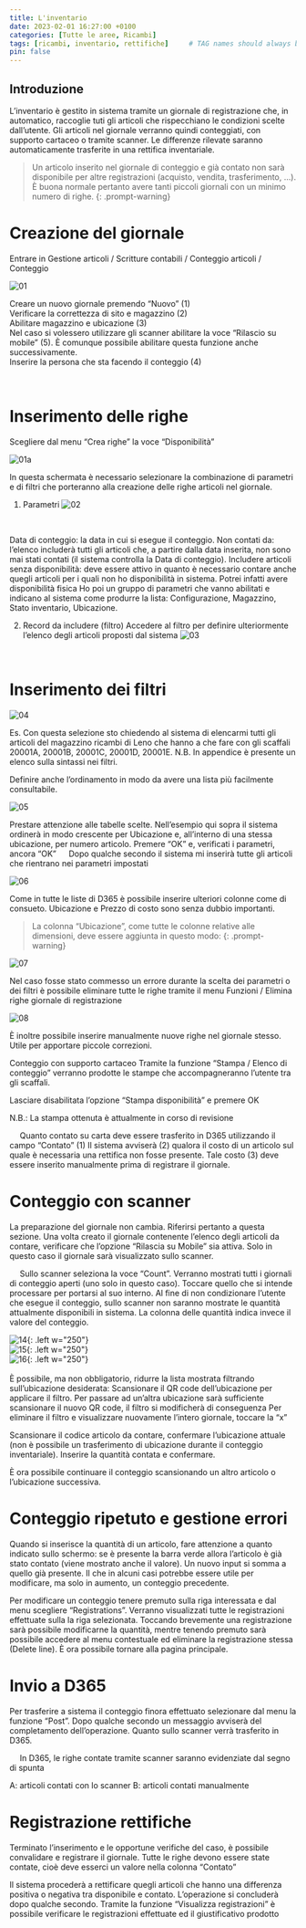 ```yaml
---
title: L'inventario
date: 2023-02-01 16:27:00 +0100
categories: [Tutte le aree, Ricambi]
tags: [ricambi, inventario, rettifiche]     # TAG names should always be lowercase
pin: false
---
```


## Introduzione
L’inventario è gestito in sistema tramite un giornale di registrazione che, in automatico, raccoglie tuti gli articoli che rispecchiano le condizioni scelte dall’utente.
Gli articoli nel giornale verranno quindi conteggiati, con supporto cartaceo o tramite scanner. Le differenze rilevate saranno automaticamente trasferite in una rettifica inventariale.

> Un articolo inserito nel giornale di conteggio e già contato non sarà disponibile per altre registrazioni (acquisto, vendita, trasferimento, …). È buona normale pertanto avere tanti piccoli giornali con un minimo numero di righe.
{: .prompt-warning}

# Creazione del giornale
Entrare in Gestione articoli / Scritture contabili / Conteggio articoli / Conteggio

![01](/assets/img/02/01.png)
<br>

Creare un nuovo giornale premendo “Nuovo” (1)  
Verificare la correttezza di sito e magazzino (2)  
Abilitare magazzino e ubicazione (3)  
Nel caso si volessero utilizzare gli scanner abilitare la voce “Rilascio su mobile” (5). È comunque possibile abilitare questa funzione anche successivamente.  
Inserire la persona che sta facendo il conteggio (4)  

 
# Inserimento delle righe
Scegliere dal menu “Crea righe” la voce “Disponibilità”

![01a](/assets/img/02/01a.png)
<br>

In questa schermata è necessario selezionare la combinazione di parametri e di filtri che porteranno alla creazione delle righe articoli nel giornale.
1.	Parametri
![02](/assets/img/02/02.png)
<br>

Data di conteggio: la data in cui si esegue il conteggio.
Non contati da: l’elenco includerà tutti gli articoli che, a partire dalla data inserita, non sono mai stati contati (il sistema controlla la Data di conteggio).
Includere articoli senza disponibilità: deve essere attivo in quanto è necessario contare anche quegli articoli per i quali non ho disponibilità in sistema. Potrei infatti avere disponibilità fisica
Ho poi un gruppo di parametri che vanno abilitati e indicano al sistema come produrre la lista: Configurazione, Magazzino, Stato inventario, Ubicazione.

2.	Record da includere (filtro)
Accedere al filtro per definire ulteriormente l’elenco degli articoli proposti dal sistema
![03](/assets/img/02/03.png)
<br>

# Inserimento dei filtri
![04](/assets/img/02/04.png)
<br>

Es. Con questa selezione sto chiedendo al sistema di elencarmi tutti gli articoli del magazzino ricambi di Leno che hanno a che fare con gli scaffali 20001A, 20001B, 20001C, 20001D, 20001E.
N.B. In appendice è presente un elenco sulla sintassi nei filtri.

Definire anche l’ordinamento in modo da avere una lista più facilmente consultabile.

![05](/assets/img/02/05.png)
<br>

Prestare attenzione alle tabelle scelte. Nell’esempio qui sopra il sistema ordinerà in modo crescente per Ubicazione e, all’interno di una stessa ubicazione, per numero articolo.
Premere “OK” e, verificati i parametri, ancora “OK”
 
Dopo qualche secondo il sistema mi inserirà tutte gli articoli che rientrano nei parametri impostati  

![06](/assets/img/02/06.png)
<br>

Come in tutte le liste di D365 è possibile inserire ulteriori colonne come di consueto. Ubicazione e Prezzo di costo sono senza dubbio importanti.

> La colonna “Ubicazione”, come tutte le colonne relative alle dimensioni, deve essere aggiunta in questo modo:
{: .prompt-warning} 

![07](/assets/img/02/07.png)
<br>

Nel caso fosse stato commesso un errore durante la scelta dei parametri o dei filtri è possibile eliminare tutte le righe tramite il menu Funzioni / Elimina righe giornale di registrazione

![08](/assets/img/02/08.png)
<br>

È inoltre possibile inserire manualmente nuove righe nel giornale stesso. Utile per apportare piccole correzioni.

Conteggio con supporto cartaceo
Tramite la funzione “Stampa / Elenco di conteggio” verranno prodotte le stampe che accompagneranno l’utente tra gli scaffali.
 

Lasciare disabilitata l’opzione “Stampa disponibilità” e premere OK
 

N.B.: La stampa ottenuta è attualmente in corso di revisione
 
 
Quanto contato su carta deve essere trasferito in D365 utilizzando il campo “Contato” (1)
Il sistema avviserà (2) qualora il costo di un articolo sul quale è necessaria una rettifica non fosse presente. Tale costo (3) deve essere inserito manualmente prima di registrare il giornale.
 

# Conteggio con scanner
La preparazione del giornale non cambia. Riferirsi pertanto a questa sezione.
Una volta creato il giornale contenente l’elenco degli articoli da contare, verificare che l’opzione “Rilascia su Mobile” sia attiva. Solo in questo caso il giornale sarà visualizzato sullo scanner.
 
 
Sullo scanner seleziona la voce “Count”. Verranno mostrati tutti i giornali di conteggio aperti (uno solo in questo caso). Toccare quello che si intende processare per portarsi al suo interno. 
Al fine di non condizionare l’utente che esegue il conteggio, sullo scanner non saranno mostrate le quantità attualmente disponibili in sistema. La colonna delle quantità indica invece il valore del conteggio. <br>

![14](/assets/img/02/14.png){: .left w="250"}<br>
![15](/assets/img/02/15.png){: .left w="250"}<br>
![16](/assets/img/02/16.png){: .left w="250"}<br>
<br>
È possibile, ma non obbligatorio, ridurre la lista mostrata filtrando sull’ubicazione desiderata: Scansionare il QR code dell’ubicazione per applicare il filtro.
Per passare ad un’altra ubicazione sarà sufficiente scansionare il nuovo QR code, il filtro si modificherà di conseguenza
Per eliminare il filtro e visualizzare nuovamente l’intero giornale, toccare la “x”
 

Scansionare il codice articolo da contare, confermare l’ubicazione attuale (non è possibile un trasferimento di ubicazione durante il conteggio inventariale). Inserire la quantità contata e confermare.
         

È ora possibile continuare il conteggio scansionando un altro articolo o l’ubicazione successiva. 

# Conteggio ripetuto e gestione errori
Quando si inserisce la quantità di un articolo, fare attenzione a quanto indicato sullo schermo: se è presente la barra verde allora l’articolo è già stato contato (viene mostrato anche il valore).
Un nuovo input si somma a quello già presente. Il che in alcuni casi potrebbe essere utile per modificare, ma solo in aumento, un conteggio precedente.
     

Per modificare un conteggio tenere premuto sulla riga interessata e dal menu scegliere “Registrations”. Verranno visualizzati tutte le registrazioni effettuate sulla la riga selezionata.
Toccando brevemente una registrazione sarà possibile modificarne la quantità, mentre tenendo premuto sarà possibile accedere al menu contestuale ed eliminare la registrazione stessa (Delete line). È ora possibile tornare alla pagina principale.
         

# Invio a D365
Per trasferire a sistema il conteggio finora effettuato selezionare dal menu     la funzione “Post”. Dopo qualche secondo un messaggio avviserà del completamento dell’operazione. Quanto sullo scanner verrà trasferito in D365.
         
 
In D365, le righe contate tramite scanner saranno evidenziate dal segno di spunta
 
A: articoli contati con lo scanner
B: articoli contati manualmente

# Registrazione rettifiche
Terminato l’inserimento e le opportune verifiche del caso, è possibile convalidare e registrare il giornale.
Tutte le righe devono essere state contate, cioè deve esserci un valore nella colonna “Contato”
 

Il sistema procederà a rettificare quegli articoli che hanno una differenza positiva o negativa tra disponibile e contato. L’operazione si concluderà dopo qualche secondo. 
Tramite la funzione “Visualizza registrazioni” è possibile verificare le registrazioni effettuate ed il giustificativo prodotto

